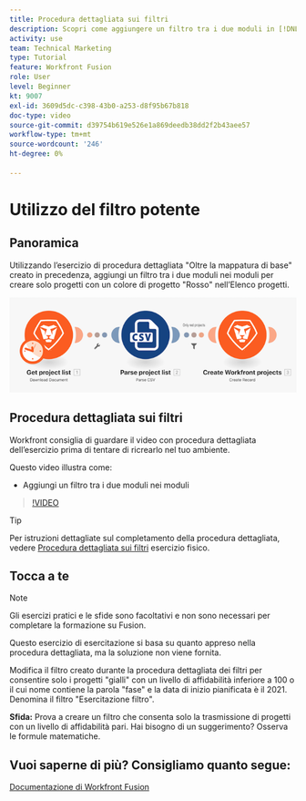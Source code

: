 ```yaml
---
title: Procedura dettagliata sui filtri
description: Scopri come aggiungere un filtro tra i due moduli in [!DNL Adobe Workfront Fusion].
activity: use
team: Technical Marketing
type: Tutorial
feature: Workfront Fusion
role: User
level: Beginner
kt: 9007
exl-id: 3609d5dc-c398-43b0-a253-d8f95b67b818
doc-type: video
source-git-commit: d39754b619e526e1a869deedb38dd2f2b43aee57
workflow-type: tm+mt
source-wordcount: '246'
ht-degree: 0%

---
```


# Utilizzo del filtro potente

## Panoramica

Utilizzando l’esercizio di procedura dettagliata &quot;Oltre la mappatura di base&quot; creato in precedenza, aggiungi un filtro tra i due moduli nei moduli per creare solo progetti con un colore di progetto &quot;Rosso&quot; nell’Elenco progetti.

![Immagine dello scenario Fusion](assets/understand-the-basics-2.png)

## Procedura dettagliata sui filtri

Workfront consiglia di guardare il video con procedura dettagliata dell’esercizio prima di tentare di ricrearlo nel tuo ambiente.

Questo video illustra come:

* Aggiungi un filtro tra i due moduli nei moduli

>[!VIDEO](https://video.tv.adobe.com/v/335266/?quality=12)

>[!TIP]
>
>Per istruzioni dettagliate sul completamento della procedura dettagliata, vedere [Procedura dettagliata sui filtri](https://experienceleague.adobe.com/docs/workfront-learn/tutorials-workfront/fusion/exercises/filters.html?lang=en) esercizio fisico.

## Tocca a te

>[!NOTE]
>
>Gli esercizi pratici e le sfide sono facoltativi e non sono necessari per completare la formazione su Fusion.

Questo esercizio di esercitazione si basa su quanto appreso nella procedura dettagliata, ma la soluzione non viene fornita.

Modifica il filtro creato durante la procedura dettagliata dei filtri per consentire solo i progetti &quot;gialli&quot; con un livello di affidabilità inferiore a 100 o il cui nome contiene la parola &quot;fase&quot; e la data di inizio pianificata è il 2021. Denomina il filtro &quot;Esercitazione filtro&quot;.

**Sfida:** Prova a creare un filtro che consenta solo la trasmissione di progetti con un livello di affidabilità pari. Hai bisogno di un suggerimento? Osserva le formule matematiche.

## Vuoi saperne di più? Consigliamo quanto segue:

[Documentazione di Workfront Fusion](https://experienceleague.adobe.com/docs/workfront/using/adobe-workfront-fusion/workfront-fusion-2.html?lang=en)
